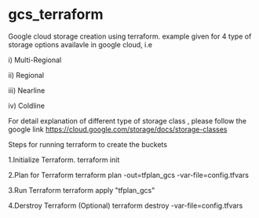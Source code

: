 # gcs_terraform

Google cloud storage creation using terraform. example given for 4 type of storage options availavle in google cloud, i.e

  i) Multi-Regional 
  
 ii) Regional
 
iii) Nearline

 iv) Coldline 
 
 
 For detail explanation of different type of storage class , please follow the google link 
 https://cloud.google.com/storage/docs/storage-classes
 
 Steps for running terraform to create the buckets
 
 1.Initialize Terraform.
   terraform init
  
 2.Plan for Terraform
  terraform plan -out=tfplan_gcs -var-file=config.tfvars
  
 3.Run Terraform
   terraform apply "tfplan_gcs"
 
 4.Derstroy Terraform (Optional)
 terraform destroy -var-file=config.tfvars
